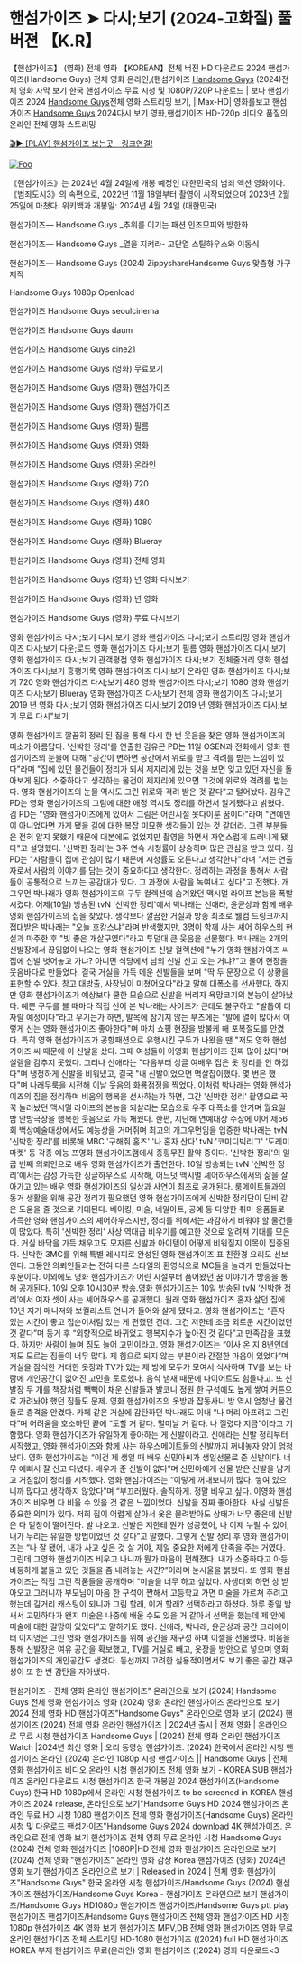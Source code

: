 # 핸섬가이즈 ➤ 다시;보기 (2024-고화질) 풀버젼 【K.R】

【핸섬가이즈】 (영화) 전체 영화 【KOREAN】전체 버전 HD 다운로드 2024 핸섬가이즈(Handsome Guys) 전체 영화 온라인,(핸섬가이즈 [Handsome Guys](https://jpflix.cloud/ko/movie/736720) (2024)전체 영화 자막 보기 한국 핸섬가이즈 무료 시청 및 1080P/720P 다운로드 | 보다 핸섬가이즈 2024 [Handsome Guys](https://jpflix.cloud/ko/movie/736720)전체 영화 스트리밍 보기, |IMax-HD| 영화를보고 핸섬가이즈 [Handsome Guys](https://jpflix.cloud/ko/movie/736720) 2024다시 보기 영화,핸섬가이즈 HD-720p 비디오 품질의 온라인 전체 영화 스트리밍


[🎬▶ [PLAY] 핸섬가이즈 보는곳 - 링크연결!](https://jpflix.cloud/ko/movie/736720)


<a href="https://jpflix.cloud/ko/movie/736720" rel="nofollow"><img src="https://camo.githubusercontent.com/917e6ed5c302499242165dcc02bdbce85c075fd21b35918eb9c0b771855261b8/68747470733a2f2f7374617469632e7769787374617469632e636f6d2f6d656469612f6232343966395f61646163386637306662336634356238383639313639366337376465313866337e6d76322e676966" alt="Foo" style="max-width: 100%;"></a>


《핸섬가이즈》는 2024년 4월 24일에 개봉 예정인 대한민국의 범죄 액션 영화이다.《범죄도시3》의 속편으로, 2022년 11월 18일부터 촬영이 시작되었으며 2023년 2월 25일에 마쳤다. 위키백과 개봉일: 2024년 4월 24일 (대한민국)

핸섬가이즈— Handsome Guys _추위를 이기는 패션 인조모피와 방한화

핸섬가이즈— Handsome Guys _열을 지켜라- 고단열 스틸하우스와 이동식

핸섬가이즈— Handsome Guys (2024) ZippyshareHandsome Guys 맞춤형 가구 제작

Handsome Guys 1080p Openload

핸섬가이즈 Handsome Guys seoulcinema

핸섬가이즈 Handsome Guys daum

핸섬가이즈 Handsome Guys cine21

핸섬가이즈 Handsome Guys (영화) 무료보기

핸섬가이즈 Handsome Guys (영화) 핸섬가이즈

핸섬가이즈 Handsome Guys (영화) 핸섬가이즈

핸섬가이즈 Handsome Guys (영화) 필름

핸섬가이즈 Handsome Guys (영화) 영화

핸섬가이즈 Handsome Guys (영화) 온라인

핸섬가이즈 Handsome Guys (영화) 720

핸섬가이즈 Handsome Guys (영화) 480

핸섬가이즈 Handsome Guys (영화) 1080

핸섬가이즈 Handsome Guys (영화) Blueray

핸섬가이즈 Handsome Guys (영화) 전체 영화

핸섬가이즈 Handsome Guys (영화) 년 영화 다시보기

핸섬가이즈 Handsome Guys (영화) 년 영화

핸섬가이즈 Handsome Guys (영화) 무료 다시보기

영화 핸섬가이즈 다시;보기 다시;보기 영화 핸섬가이즈 다시;보기 스트리밍 영화 핸섬가이즈 다시;보기 다운;로드 영화 핸섬가이즈 다시;보기 필름 영화 핸섬가이즈 다시;보기 영화 핸섬가이즈 다시;보기 관객평점 영화 핸섬가이즈 다시;보기 전체줄거리 영화 핸섬가이즈 다시;보기 흥행기록 영화 핸섬가이즈 다시;보기 온라인 영화 핸섬가이즈 다시;보기 720 영화 핸섬가이즈 다시;보기 480 영화 핸섬가이즈 다시;보기 1080 영화 핸섬가이즈 다시;보기 Blueray 영화 핸섬가이즈 다시;보기 전체 영화 핸섬가이즈 다시;보기 2019 년 영화 다시;보기 영화 핸섬가이즈 다시;보기 2019 년 영화 핸섬가이즈 다시;보기 무료 다시"보기

영화 핸섬가이즈 깔끔히 정리 된 집을 통해 다시 한 번 웃음을 찾은 영화 핸섬가이즈의 미소가 아름답다. '신박한 정리'를 연출한 김유곤 PD는 11일 OSEN과 전화에서 영화 핸섬가이즈의 눈물에 대해 "공간이 변하면 공간에서 위로를 받고 격려를 받는 느낌이 있다"라며 "집에 있던 물건들이 정리가 되서 제자리에 있는 것을 보면 잊고 있던 자신을 돌아보게 된다. 소중하다고 생각하는 물건이 제자리에 있으면 그것에 위로와 격려를 받는다. 영화 핸섬가이즈의 눈물 역시도 그린 위로와 격려 받은 것 같다"고 털어놨다. 김유곤 PD는 영화 핸섬가이즈의 그림에 대한 애정 역시도 정리를 하면서 알게됐다고 밝혔다. 김 PD는 "영화 핸섬가이즈에게 있어서 그림은 어린시절 못다이룬 꿈이다"라며 "연예인이 아니었다면 가게 됐을 길에 대한 복잡 미묘한 생각들이 있는 것 같더라. 그린 부분들은 전혀 알지 못했기 때문에 대본에도 없었지만 촬영을 하면서 자연스럽게 드러나게 됐다"고 설명했다. '신박한 정리'는 3주 연속 시청률이 상승하며 많은 관심을 받고 있다. 김 PD는 "사람들이 집에 관심이 많기 때문에 시청률도 오른다고 생각한다"라며 "저는 연출자로서 사람의 이야기를 담는 것이 중요하다고 생각한다. 정리하는 과정을 통해서 사람들이 공통적으로 느끼는 공감대가 있다. 그 과정에 사람을 녹여내고 싶다"고 전했다. 개그우먼 박나래가 영화 핸섬가이즈의 구두 컬렉션에 숨겨왔던 맥시멀 라이프 본능을 폭발시켰다. 어제(10일) 방송된 tvN '신박한 정리'에서 박나래는 신애라, 윤균상과 함께 배우 영화 핸섬가이즈의 집을 찾았다. 생각보다 깔끔한 거실과 방송 최초로 웰컴 드링크까지 접대받은 박나래는 "오늘 호캉스냐"라며 반색했지만, 3명이 함께 사는 셰어 하우스의 현실과 마주한 후 "빛 좋은 개살구였다"라고 투덜대 큰 웃음을 선물했다. 박나래는 2개의 신발장에서 끊임없이 나오는 영화 핸섬가이즈 신발 컬렉션에 "누가 영화 핸섬가이즈 씨 집에 신발 벗어놓고 가냐? 아니면 식당에서 남의 신발 신고 오는 거냐?"고 물어 현장을 웃음바다로 만들었다. 결국 거실을 가득 메운 신발들을 보며 "딱 두 문장으로 이 상황을 표현할 수 있다. 창고 대방출, 사장님이 미쳤어요다"라고 말해 대폭소를 선사했다. 하지만 영화 핸섬가이즈가 예상보다 쿨한 모습으로 신발을 버리자 욕망코기의 본능이 살아났다. 예쁜 구두를 볼 때마다 직접 신어 본 박나래는 사이즈가 큰데도 불구하고 "발톱이 더 자랄 예정이다"라고 우기는가 하면, 발목에 잠기지 않는 부츠에는 "발에 열이 많아서 이렇게 신는 영화 핸섬가이즈 좋아한다"며 마치 쇼핑 현장을 방불케 해 포복절도를 안겼다. 특히 영화 핸섬가이즈가 공항패션으로 유행시킨 구두가 나왔을 땐 "저도 영화 핸섬가이즈 씨 때문에 이 신발을 샀다. 그때 여성들이 이영화 핸섬가이즈 진짜 많이 샀다"며 설렘을 감추지 못했다. 그러나 신애라는 "다음부터 싱글 여배우 집은 옷 정리를 안 하겠다"며 냉정하게 신발을 비워냈고, 결국 "내 신발이었으면 멱살잡이했다. 몇 번은 했다"며 나래무룩을 시전해 이날 웃음의 화룡점정을 찍었다. 이처럼 박나래는 영화 핸섬가이즈의 집을 정리하며 비움의 행복을 선사하는가 하면, 그간 '신박한 정리' 촬영으로 꾹꾹 눌러놨던 맥시멀 라이프의 본능을 되살리는 모습으로 우주 대폭소를 안기며 월요일 밤 안방극장을 행복한 웃음으로 가득 채웠다. 한편, 지난해 연예대상 수상에 이어 제56회 백상예술대상에서도 예능상을 거머쥐며 최고의 개그우먼임을 입증한 박나래는 tvN '신박한 정리'를 비롯해 MBC '구해줘 홈즈' '나 혼자 산다' tvN '코미디빅리그' '도레미마켓' 등 각종 예능 프영화 핸섬가이즈램에서 종횡무진 활약 중이다. '신박한 정리'의 일곱 번째 의뢰인으로 배우 영화 핸섬가이즈가 출연한다. 10일 방송되는 tvN '신박한 정리'에서는 감성 가득한 싱글하우스로 시작해, 어느덧 맥시멀 셰어하우스에서의 삶을 살아가고 있는 배우 영화 핸섬가이즈의 일상과 사연이 최초로 공개된다. 룸메이트들과의 동거 생활을 위해 공간 정리가 필요했던 영화 핸섬가이즈에게 신박한 정리단이 단비 같은 도움을 줄 것으로 기대된다. 베이킹, 미술, 네일아트, 공예 등 다양한 취미 용품들로 가득한 영화 핸섬가이즈의 셰어하우스지만, 정리를 위해서는 과감하게 비워야 할 물건들이 많았다. 특히 '신박한 정리' 사상 역대급 비우기를 예고한 것으로 알려져 기대를 모은다. 거실 바닥을 가득 채우고도 모자른 신발과 아이템이 어떻게 비워질지 이목이 집중된다. 신박한 3MC를 위해 특별 레시피로 완성된 영화 핸섬가이즈 표 친환경 요리도 선보인다. 그동안 의뢰인들과는 전혀 다른 스타일의 환영식으로 MC들을 놀라게 만들었다는 후문이다. 이외에도 영화 핸섬가이즈가 어린 시절부터 품어왔던 꿈 이야기가 방송을 통해 공개된다. 10일 오후 10시30분 방송.영화 핸섬가이즈는 10일 방송된 tvN ‘신박한 정리’에서 여자 셋이 사는 셰어하우스를 공개했다. 원래 영화 핸섬가이즈 혼자 살던 집에 10년 지기 매니저와 보컬리스트 언니가 들어와 살게 됐다고. 영화 핸섬가이즈는 “혼자 있는 시간이 좋고 집순이처럼 있는 게 편했던 건데. 그건 저한테 조금 외로운 시간이었던 것 같다”며 동거 후 “외향적으로 바뀌었고 행복지수가 높아진 것 같다”고 만족감을 표했다. 하지만 사람이 늘며 짐도 늘어 고민이라고. 영화 핸섬가이즈는 “이사 온 지 8년인데 저도 모르는 짐들이 너무 많다. 제 힘으로 되지 않는 부분이라 간절한 마음이 있었다”며 거실을 잠식한 거대한 옷장과 TV가 있는 제 방에 모두가 모여서 식사하며 TV를 보는 바람에 개인공간이 없어진 고민을 토로했다. 음식 냄새 때문에 다이어트도 힘들다고. 또 신발장 두 개를 책장처럼 빽빽이 채운 신발들과 발코니 정원 한 구석에도 높게 쌓여 커튼으로 가려놔야 했던 짐들도 문제. 영화 핸섬가이즈의 옷방과 잡동사니 방 역시 엄청난 물건들로 충격을 안겼다. 카페 같은 거실에 감탄하던 박나래도 이내 “나 머리 아프려고 그린다”며 어려움을 호소하던 끝에 “토할 거 같다. 멀미날 거 같다. 나 질렸다 지금”이라고 기함했다. 영화 핸섬가이즈가 유일하게 좋아하는 게 신발이라고. 신애라는 신발 정리부터 시작했고, 영화 핸섬가이즈와 함께 사는 하우스메이트들의 신발까지 꺼내놓자 양이 엄청났다. 영화 핸섬가이즈는 “이건 제 생일 때 배우 신민아씨가 생일선물로 준 신발이다. 너무 예뻐서 잘 신고 다녔다. 배우가 준 신발이 없다”며 신민아에게 선물 받은 신발을 남기고 거침없이 정리를 시작했다. 영화 핸섬가이즈는 “이렇게 꺼내보니까 많다. 쌓여 있으니까 많다고 생각하지 않았다”며 “부끄러웠다. 솔직하게. 정말 비우고 싶다. 이영화 핸섬가이즈 비우면 다 비울 수 있을 것 같은 느낌이었다. 신발을 진짜 좋아한다. 사실 신발은 중요한 의미가 있다. 저희 집이 어렵게 살아서 옷은 물려받아도 상태가 너무 좋은데 신발은 다 밑창이 떨어진다. 발 나오고. 신발은 저한테 뭔가 성공했어, 나 이제 누릴 수 있어, 내가 누리는 유일한 방법이었던 것 같다”고 말했다. 그렇게 신발 정리 후 영화 핸섬가이즈는 “나 잘 됐어, 내가 사고 싶은 것 살 거야, 제일 중요한 저에게 만족을 주는 거였다. 그린데 그영화 핸섬가이즈 비우고 나니까 뭔가 마음이 편해졌다. 내가 소중하다고 아등바등하게 붙들고 있던 것들을 좀 내려놓는 시간?”이라며 눈시울을 붉혔다. 또 영화 핸섬가이즈는 직접 그린 작품들을 공개하며 “미술을 너무 하고 싶었다. 사생대회 하면 상 받아오고 그러니까 부모님이 마음 한 구석이 짠해서 고등학교 가면 미술을 가르쳐 주려고 했는데 길거리 캐스팅이 되니까 그림 할래, 이거 할래? 선택하라고 하셨다. 하루 종일 밤새서 고민하다가 왠지 미술은 나중에 배울 수도 있을 거 같아서 선택을 했는데 제 안에 미술에 대한 갈망이 있었다”고 말하기도 했다. 신애라, 박나래, 윤균상과 공간 크리에이터 이지영은 그린 영화 핸섬가이즈를 위해 공간을 재구성 하며 이젤을 선물했다. 비움을 통해 신발장은 여유 공간을 확보했고, TV를 거실로 빼고, 옷장을 방안으로 넣으며 영화 핸섬가이즈의 개인공간도 생겼다. 동선까지 고려한 실용적이면서도 보기 좋은 공간 재구성이 또 한 번 감탄을 자아냈다.

핸섬가이즈 - 전체 영화 온라인 핸섬가이즈" 온라인으로 보기 (2024) Handsome Guys 전체 영화 핸섬가이즈 영화 (2024) 영화 온라인 핸섬가이즈 온라인으로 보기 2024 전체 영화 HD 핸섬가이즈"Handsome Guys" 온라인으로 영화 보기 (2024) 핸섬가이즈 (2024) 전체 영화 온라인 핸섬가이즈 | 2024년 출시 | 전체 영화 | 온라인으로 무료 시청 핸섬가이즈 Handsome Guys | (2024) 전체 영화 온라인 핸섬가이즈 Watch |2024년 최신 영화 | 오리 동영상 핸섬가이즈. (2024) 한국에서 온라인 시청 핸섬가이즈 온라인 (2024) 온라인 1080p 시청 핸섬가이즈 || Handsome Guys | 전체 영화 핸섬가이즈 비디오 온라인 시청 핸섬가이즈 전체 영화 보기 - KOREA SUB 핸섬가이즈 온라인 다운로드 시청 핸섬가이즈 한국 개봉일 2024 핸섬가이즈(Handsome Guys) 한국 HD 1080p에서 온라인 시청 핸섬가이즈 to be screened in KOREA 핸섬가이즈 2024 release, 온라인으로 보기"Handsome Guys HD 2024 핸섬가이즈 온라인 무료 HD 시청 1080 핸섬가이즈 전체 영화 핸섬가이즈(Handsome Guys) 온라인 시청 및 다운로드 핸섬가이즈"Handsome Guys 2024 download 4K 핸섬가이즈. 온라인으로 전체 영화 보기 핸섬가이즈 전체 영화 무료 온라인 시청 Handsome Guys (2024) 전체 영화 핸섬가이즈 |1080P|HD 전체 영화 핸섬가이즈 온라인으로 보기 (2024) 전체 영화 "핸섬가이즈" 온라인 영화 감상 Korea 핸섬가이즈 (영화) 2024년 영화 보기 핸섬가이즈 온라인으로 보기 | Released in 2024 | 전체 영화 핸섬가이즈"Handsome Guys" 한국 온라인 시청 핸섬가이즈/Handsome Guys (2024) 핸섬가이즈 핸섬가이즈/Handsome Guys Korea - 핸섬가이즈 온라인으로 보기 핸섬가이즈/Handsome Guys HD1080p 핸섬가이즈 핸섬가이즈/Handsome Guys ptt play 핸섬가이즈 핸섬가이즈/Handsome Guys 핸섬가이즈 전체 영화 핸섬가이즈 HD 시청 1080p 핸섬가이즈 4K 영화 보기 핸섬가이즈 MPV,DB 전체 영화 핸섬가이즈 영화 무료 온라인 핸섬가이즈 전체 스트리밍 HD-1080 핸섬가이즈 ((2024) full HD 핸섬가이즈 KOREA 부제 핸섬가이즈 무료(온라인) 영화 핸섬가이즈 ((2024) 영화 다운로드<3
